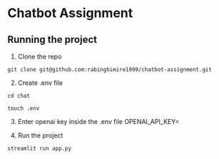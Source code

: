 # Chatbot Assignment

## Running the project
1. Clone the repo

```
git clone git@github.com:rabinghimire1999/chatbot-assignment.git
```
2. Create .env file

```
cd chat
```
```
touch .env
```

3. Enter openai key inside the .env file
OPENAI_API_KEY=<yOUR OPENAI KEY>

4. Run the project
```
streamlit run app.py
```



